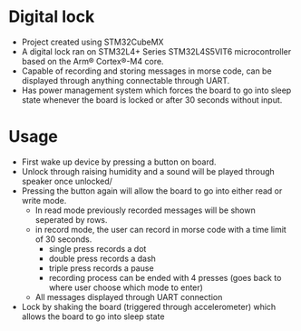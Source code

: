 # Digital lock
- Project created using STM32CubeMX
- A digital lock ran on STM32L4+ Series STM32L4S5VIT6 microcontroller based on the Arm® Cortex®-M4 core.
- Capable of recording and storing messages in morse code, can be displayed through anything connectable through UART.
- Has power management system which forces the board to go into sleep state whenever the board is locked or after 30 seconds without input.

# Usage
- First wake up device by pressing a button on board.
- Unlock through raising humidity and a sound will be played through speaker once unlocked/
- Pressing the button again will allow the board to go into either read or write mode.
  - In read mode previously recorded messages will be shown seperated by rows.
  - in record mode, the user can record in morse code with a time limit of 30 seconds.
    - single press records a dot
    - double press records a dash
    - triple press records a pause
    - recording process can be ended with 4 presses (goes back to where user choose which mode to enter)
  - All messages displayed through UART connection
- Lock by shaking the board (triggered through accelerometer) which allows the board to go into sleep state
   
